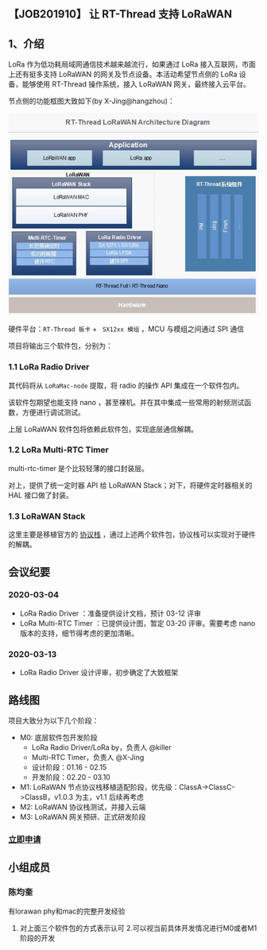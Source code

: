 ## 【JOB201910】 让 RT-Thread 支持 LoRaWAN

## 1、介绍

LoRa 作为低功耗局域网通信技术越来越流行，如果通过 LoRa 接入互联网，市面上还有挺多支持 LoRaWAN 的网关及节点设备。本活动希望节点侧的 LoRa 设备，能够使用 RT-Thread 操作系统，接入 LoRaWAN 网关，最终接入云平台。

节点侧的功能框图大致如下(by X-Jing@hangzhou)：

![LoRaWAN_Architecture_Diagram](figures/LoRaWAN_Architecture_Diagram.jpg)

硬件平台：`RT-Thread 板卡` + ` SX12xx 模组` ，MCU 与模组之间通过 SPI 通信

项目将输出三个软件包，分别为：

### 1.1 LoRa Radio Driver

其代码将从 `LoRaMac-node` 提取，将 radio 的操作 API 集成在一个软件包内。

该软件包期望也能支持 nano ，甚至裸机。并在其中集成一些常用的射频测试函数，方便进行调试测试。

上层 LoRaWAN 软件包将依赖此软件包，实现底层通信解耦。

### 1.2 LoRa Multi-RTC Timer

multi-rtc-timer 是个比较轻薄的接口封装层。

对上，提供了统一定时器 API 给 LoRaWAN Stack；对下，将硬件定时器相关的 HAL 接口做了封装。

### 1.3 LoRaWAN Stack

这里主要是移植官方的 [协议栈]( https://github.com/Lora-net/LoRaMac-node ) ，通过上述两个软件包，协议栈可以实现对于硬件的解耦。

## 会议纪要

### 2020-03-04

- LoRa Radio Driver ：准备提供设计文档，预计 03-12 评审
- LoRa Multi-RTC Timer ：已提供设计图，暂定 03-20 评审。需要考虑 nano 版本的支持，细节得考虑的更加清晰。

### 2020-03-13

- LoRa Radio Driver 设计评审，初步确定了大致框架

## 路线图 

项目大致分为以下几个阶段：

- M0: 底层软件包开发阶段
    - LoRa Radio Driver/LoRa by，负责人 @killer
    - Multi-RTC Timer，负责人 @X-Jing
    - 设计阶段：01.16 - 02.15
    - 开发阶段：02.20 - 03.10
- M1: LoRaWAN 节点协议栈移植适配阶段，优先级：ClassA->ClassC->ClassB，v1.0.3 为主，v1.1 后续再考虑
- M2: LoRaWAN 协议栈测试，并接入云端
- M3: LoRaWAN 网关预研、正式研发阶段

### [立即申请]( https://github.com/RT-Thread/community-activities/edit/master/2019/JOB201910.md )

## 小组成员

### 陈均奎

有lorawan phy和mac的完整开发经验

1. 对上面三个软件包的方式表示认可
2.可以视当前具体开发情况进行M0或者M1阶段的开发

